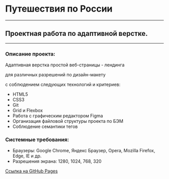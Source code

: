 # Путешествия по России
___
## Проектная работа по адаптивной верстке.
___
### Описание проекта:
Адаптивная верстка простой веб-страницы - лендинга

для различных разрешений по дизайн-макету

с соблюдением следующих технологий и критериев:

- HTML5
- CSS3
- Git
- Grid и Flexbox
- Работа с графическим редактором Figma
- Организация файловой структуры проекта по БЭМ
- Соблюдение семантики тегов

### Системные требования:
- Браузеры: Google Chrome, Яндекс Браузер, Opera,
  Mozilla Firefox, Edge, IE и др.
- Разрешения экрана: 1280, 1024, 768, 320

[Ссылка на GitHub Pages](https://dmitriyfff.github.io/russian-travel/)
